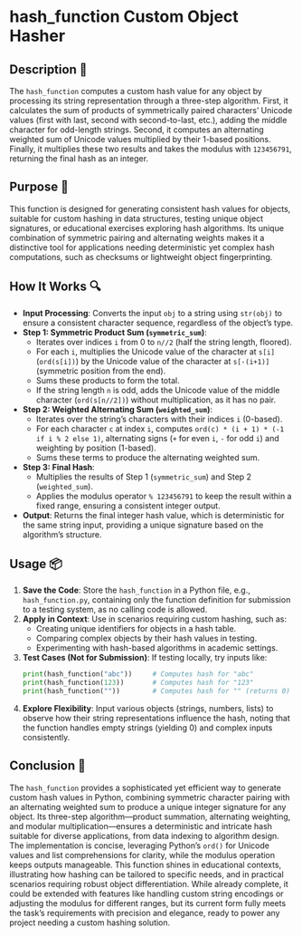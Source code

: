 # hash_function Custom Object Hasher

## Description 📝

The `hash_function` computes a custom hash value for any object by processing its string representation through a three-step algorithm.
First, it calculates the sum of products of symmetrically paired characters’ Unicode values (first with last, second with second-to-last, etc.), adding the middle character for odd-length strings.
Second, it computes an alternating weighted sum of Unicode values multiplied by their 1-based positions.
Finally, it multiplies these two results and takes the modulus with `123456791`, returning the final hash as an integer.

## Purpose 🎯

This function is designed for generating consistent hash values for objects, suitable for custom hashing in data structures, testing unique object signatures, or educational exercises exploring hash algorithms.
Its unique combination of symmetric pairing and alternating weights makes it a distinctive tool for applications needing deterministic yet complex hash computations, such as checksums or lightweight object fingerprinting.

## How It Works 🔍

-   **Input Processing**: Converts the input `obj` to a string using `str(obj)` to ensure a consistent character sequence, regardless of the object’s type.
-   **Step 1: Symmetric Product Sum (`symmetric_sum`)**:
    -   Iterates over indices `i` from 0 to `n//2` (half the string length, floored).
    -   For each `i`, multiplies the Unicode value of the character at `s[i]` (`ord(s[i])`) by the Unicode value of the character at `s[-(i+1)]` (symmetric position from the end).
    -   Sums these products to form the total.
    -   If the string length `n` is odd, adds the Unicode value of the middle character (`ord(s[n//2])`) without multiplication, as it has no pair.
-   **Step 2: Weighted Alternating Sum (`weighted_sum`)**:
    -   Iterates over the string’s characters with their indices `i` (0-based).
    -   For each character `c` at index `i`, computes `ord(c) * (i + 1) * (-1 if i % 2 else 1)`, alternating signs (`+` for even `i`, `-` for odd `i`) and weighting by position (1-based).
    -   Sums these terms to produce the alternating weighted sum.
-   **Step 3: Final Hash**:
    -   Multiplies the results of Step 1 (`symmetric_sum`) and Step 2 (`weighted_sum`).
    -   Applies the modulus operator `% 123456791` to keep the result within a fixed range, ensuring a consistent integer output.
-   **Output**: Returns the final integer hash value, which is deterministic for the same string input, providing a unique signature based on the algorithm’s structure.

## Usage 📦

1. **Save the Code**: Store the `hash_function` in a Python file, e.g., `hash_function.py`, containing only the function definition for submission to a testing system, as no calling code is allowed.
2. **Apply in Context**: Use in scenarios requiring custom hashing, such as:
    - Creating unique identifiers for objects in a hash table.
    - Comparing complex objects by their hash values in testing.
    - Experimenting with hash-based algorithms in academic settings.
3. **Test Cases (Not for Submission)**: If testing locally, try inputs like:
    ```python
    print(hash_function("abc"))     # Computes hash for "abc"
    print(hash_function(123))       # Computes hash for "123"
    print(hash_function(""))        # Computes hash for "" (returns 0)
    ```
4. **Explore Flexibility**: Input various objects (strings, numbers, lists) to observe how their string representations influence the hash, noting that the function handles empty strings (yielding 0) and complex inputs consistently.

## Conclusion 🚀

The `hash_function` provides a sophisticated yet efficient way to generate custom hash values in Python, combining symmetric character pairing with an alternating weighted sum to produce a unique integer signature for any object.
Its three-step algorithm—product summation, alternating weighting, and modular multiplication—ensures a deterministic and intricate hash suitable for diverse applications, from data indexing to algorithm design.
The implementation is concise, leveraging Python’s `ord()` for Unicode values and list comprehensions for clarity, while the modulus operation keeps outputs manageable.
This function shines in educational contexts, illustrating how hashing can be tailored to specific needs, and in practical scenarios requiring robust object differentiation.
While already complete, it could be extended with features like handling custom string encodings or adjusting the modulus for different ranges, but its current form fully meets the task’s requirements with precision and elegance, ready to power any project needing a custom hashing solution.
